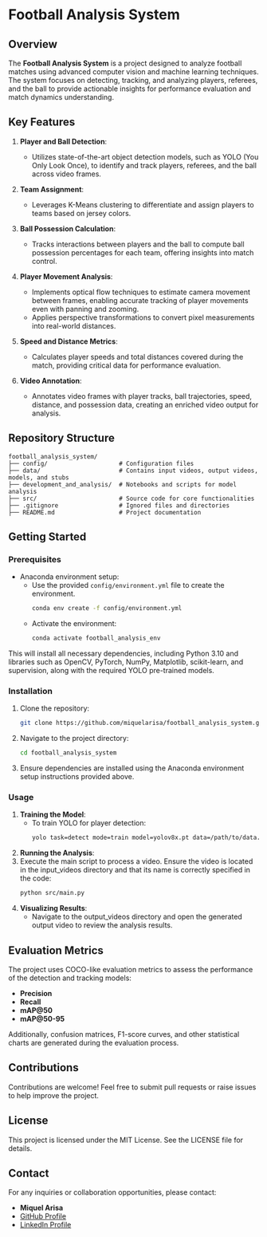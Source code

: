 # Football Analysis System

## Overview

The **Football Analysis System** is a project designed to analyze football matches using advanced computer vision and machine learning techniques. The system focuses on detecting, tracking, and analyzing players, referees, and the ball to provide actionable insights for performance evaluation and match dynamics understanding.

## Key Features

1. **Player and Ball Detection**:
   - Utilizes state-of-the-art object detection models, such as YOLO (You Only Look Once), to identify and track players, referees, and the ball across video frames.

2. **Team Assignment**:
   - Leverages K-Means clustering to differentiate and assign players to teams based on jersey colors.

3. **Ball Possession Calculation**:
   - Tracks interactions between players and the ball to compute ball possession percentages for each team, offering insights into match control.

4. **Player Movement Analysis**:
   - Implements optical flow techniques to estimate camera movement between frames, enabling accurate tracking of player movements even with panning and zooming.
   - Applies perspective transformations to convert pixel measurements into real-world distances.

5. **Speed and Distance Metrics**:
   - Calculates player speeds and total distances covered during the match, providing critical data for performance evaluation.

6. **Video Annotation**:
   - Annotates video frames with player tracks, ball trajectories, speed, distance, and possession data, creating an enriched video output for analysis.

## Repository Structure

```
football_analysis_system/
├── config/                    # Configuration files
├── data/                      # Contains input videos, output videos, models, and stubs
├── development_and_analysis/  # Notebooks and scripts for model analysis
├── src/                       # Source code for core functionalities
├── .gitignore                 # Ignored files and directories
├── README.md                  # Project documentation
```

## Getting Started

### Prerequisites

- Anaconda environment setup:
  - Use the provided `config/environment.yml` file to create the environment.
    ```bash
    conda env create -f config/environment.yml
    ```
  - Activate the environment:
    ```bash
    conda activate football_analysis_env
    ```

This will install all necessary dependencies, including Python 3.10 and libraries such as OpenCV, PyTorch, NumPy, Matplotlib, scikit-learn, and supervision, along with the required YOLO pre-trained models.

### Installation

1. Clone the repository:
   ```bash
   git clone https://github.com/miquelarisa/football_analysis_system.git
   ```
2. Navigate to the project directory:
   ```bash
   cd football_analysis_system
   ```
3. Ensure dependencies are installed using the Anaconda environment setup instructions provided above.

### Usage

1. **Training the Model**:
   - To train YOLO for player detection:
     ```bash
     yolo task=detect mode=train model=yolov8x.pt data=/path/to/data.yaml epochs=100 imgsz=640
     ```
2. **Running the Analysis**:
3. Execute the main script to process a video. Ensure the video is located in the input_videos directory and that its name is correctly specified in the code:
     ```bash
     python src/main.py
     ```
3. **Visualizing Results**:
   - Navigate to the output_videos directory and open the generated output video to review the analysis results.

## Evaluation Metrics

The project uses COCO-like evaluation metrics to assess the performance of the detection and tracking models:
- **Precision**
- **Recall**
- **mAP@50**
- **mAP@50-95**

Additionally, confusion matrices, F1-score curves, and other statistical charts are generated during the evaluation process.

## Contributions

Contributions are welcome! Feel free to submit pull requests or raise issues to help improve the project.

## License

This project is licensed under the MIT License. See the LICENSE file for details.

## Contact

For any inquiries or collaboration opportunities, please contact:
- **Miquel Arisa**
- [GitHub Profile](https://github.com/miquelarisa)
- [LinkedIn Profile](https://www.linkedin.com/in/miquel-arisa-fuente/)